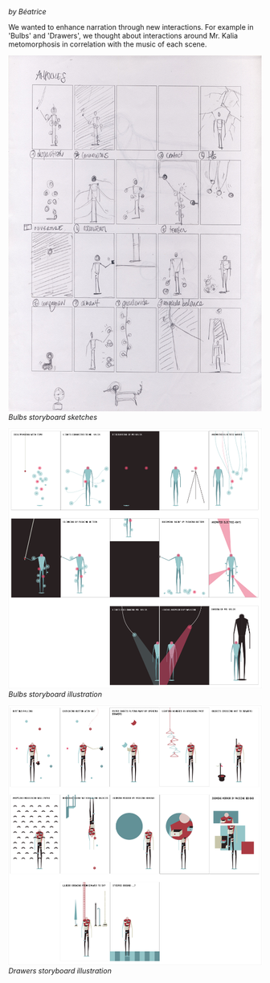 _by Béatrice_

We wanted to enhance narration through new interactions. For example in 'Bulbs' and 'Drawers', we thought about interactions around Mr. Kalia metomorphosis in correlation with the music of each scene.

![image](../project_images/20140604-scenes-narration-enrichment/01.png)
_Bulbs storyboard sketches_

![image](../project_images/20140604-scenes-narration-enrichment/02.png)
_Bulbs storyboard illustration_

![image](../project_images/20140604-scenes-narration-enrichment/03.png)
_Drawers storyboard illustration_


